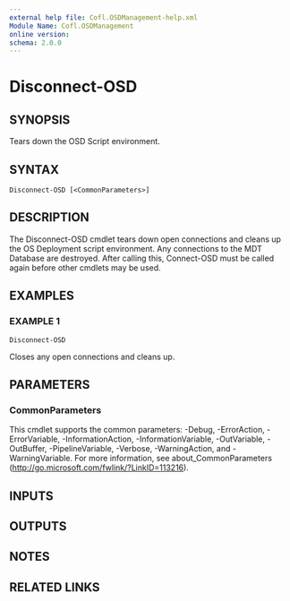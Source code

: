```yaml
---
external help file: Cofl.OSDManagement-help.xml
Module Name: Cofl.OSDManagement
online version:
schema: 2.0.0
---
```


# Disconnect-OSD

## SYNOPSIS
Tears down the OSD Script environment.

## SYNTAX

```
Disconnect-OSD [<CommonParameters>]
```

## DESCRIPTION
The Disconnect-OSD cmdlet tears down open connections and cleans up the OS Deployment script environment.
Any connections to the MDT Database are destroyed.
After calling this, Connect-OSD must be called again before other cmdlets may be used.

## EXAMPLES

### EXAMPLE 1
```
Disconnect-OSD
```

Closes any open connections and cleans up.

## PARAMETERS

### CommonParameters
This cmdlet supports the common parameters: -Debug, -ErrorAction, -ErrorVariable, -InformationAction, -InformationVariable, -OutVariable, -OutBuffer, -PipelineVariable, -Verbose, -WarningAction, and -WarningVariable. For more information, see about_CommonParameters (http://go.microsoft.com/fwlink/?LinkID=113216).

## INPUTS

## OUTPUTS

## NOTES

## RELATED LINKS

